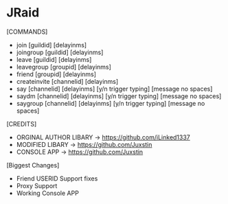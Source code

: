 # JRaid

[COMMANDS]

+ join [guildid] [delayinms]
+ joingroup [guildid] [delayinms]
+ leave [guildid] [delayinms]
+ leavegroup [groupid] [delayinms]
+ friend [groupid] [delayinms]
+ createinvite [channelid] [delayinms]
+ say [channelid] [delayinms] [y/n trigger typing] [message no spaces]
+ saydm [channelid] [delayinms] [y/n trigger typing] [message no spaces]
+ saygroup [channelid] [delayinms] [y/n trigger typing] [message no spaces]

[CREDITS]
+ ORGINAL AUTHOR LIBARY -> https://github.com/iLinked1337
+ MODIFIED LIBARY -> https://github.com/Juxstin
+ CONSOLE APP -> https://github.com/Juxstin


[Biggest Changes]
+ Friend USERID Support fixes
+ Proxy Support
+ Working Console APP
